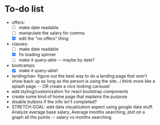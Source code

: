 # To-do list

- offers:
  - [ ] make date readable
  - [ ] manipulate the salary for comma
  - [x] edit the "no offers" thing
- classes:
  - [ ] make date readable
  - [x] fix loading spinner
  - [ ] make it query-able -- maybe by date?
- bootcamps:
  - [x] make it query-able!
- landing/nav: figure out the best way to do a landing page that won't show back up as long as the person is using the site...i think more like a splash page -- OR create a nice looking carousel
- add styling/customization for react bootstrap components
- create some kind of home page that explains the purpose
- disable buttons if the info isn't completed?
- STRETCH GOAL: add data visualization aspect using google data stuff. Analyze average base salary, Average months searching, plot on a graph all the points -- salary vs months searching

